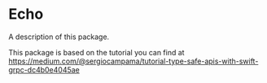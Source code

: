 # Echo

A description of this package.

This package is based on the tutorial you can find at https://medium.com/@sergiocampama/tutorial-type-safe-apis-with-swift-grpc-dc4b0e4045ae
